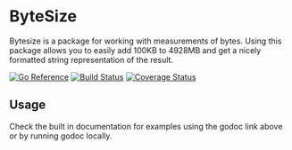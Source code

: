 ByteSize
========

Bytesize is a package for working with measurements of bytes. Using this package
allows you to easily add 100KB to 4928MB and get a nicely formatted string
representation of the result.

[![Go Reference](https://pkg.go.dev/badge/github.com/inhies/go-bytesize.svg)](https://pkg.go.dev/github.com/inhies/go-bytesize)
[![Build Status](https://travis-ci.org/inhies/go-bytesize.png)](https://travis-ci.org/inhies/go-bytesize)
[![Coverage Status](https://coveralls.io/repos/inhies/go-bytesize/badge.svg?branch=master&service=github)](https://coveralls.io/github/inhies/go-bytesize?branch=master)

Usage
-----

Check the built in documentation for examples using the godoc link above or by
running godoc locally. 
